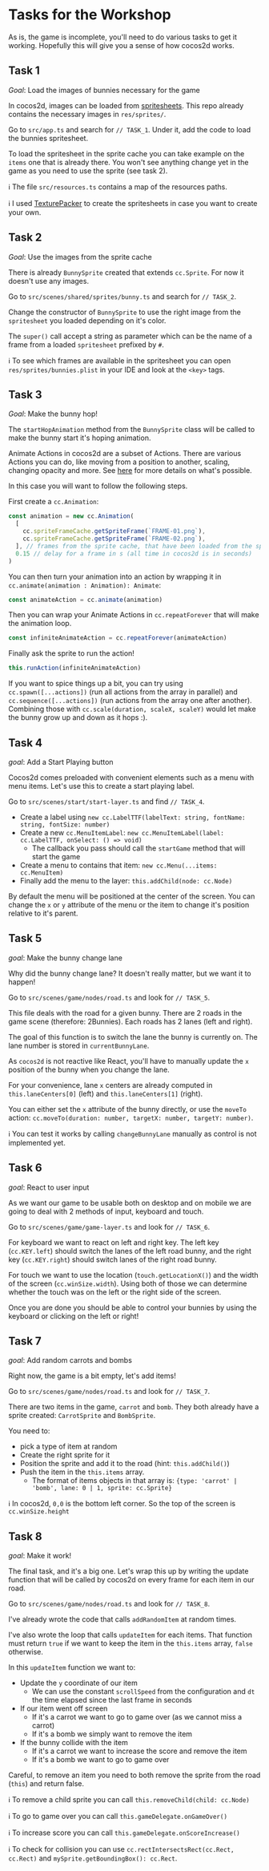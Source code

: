 # Tasks for the Workshop

As is, the game is incomplete, you'll need to do various tasks to get it working.
Hopefully this will give you a sense of how cocos2d works.

## Task 1

_Goal_: Load the images of bunnies necessary for the game

In cocos2d, images can be loaded from [spritesheets](https://docs.cocos2d-x.org/cocos2d-x/v3/en/sprites/spritesheets.html).
This repo already contains the necessary images in `res/sprites/`.

Go to `src/app.ts` and search for `// TASK_1`.
Under it, add the code to load the bunnies spritesheet.

To load the spritesheet in the sprite cache you can take example on the `items` one that is already there.
You won't see anything change yet in the game as you need to use the sprite (see task 2).

ℹ️ The file `src/resources.ts` contains a map of the resources paths.

ℹ️ I used [TexturePacker](https://www.codeandweb.com/texturepacker) to create the spritesheets in case you want to create your own.

## Task 2

_Goal_: Use the images from the sprite cache

There is already `BunnySprite` created that extends `cc.Sprite`.
For now it doesn't use any images.

Go to `src/scenes/shared/sprites/bunny.ts` and search for `// TASK_2`.

Change the constructor of `BunnySprite` to use the right image from the `spritesheet` you loaded depending on it's color.

The `super()` call accept a string as parameter which can be the name of a frame from a loaded `spritesheet` prefixed by `#`.

ℹ️ To see which frames are available in the spritesheet you can open `res/sprites/bunnies.plist` in your IDE and look at the `<key>` tags.

## Task 3

_Goal_: Make the bunny hop!

The `startHopAnimation` method from the `BunnySprite` class will be called to make the bunny start it's hoping animation.

Animate Actions in cocos2d are a subset of Actions.
There are various Actions you can do, like moving from a position to another, scaling, changing opacity and more.
See [here](https://docs.cocos2d-x.org/cocos2d-x/v3/en/actions/) for more details on what's possible.

In this case you will want to follow the following steps.

First create a `cc.Animation`:

```typescript
const animation = new cc.Animation(
  [
    cc.spriteFrameCache.getSpriteFrame(`FRAME-01.png`),
    cc.spriteFrameCache.getSpriteFrame(`FRAME-02.png`),
  ], // frames from the sprite cache, that have been loaded from the spritesheet
  0.15 // delay for a frame in s (all time in cocos2d is in seconds)
)
```

You can then turn your animation into an action by wrapping it in `cc.animate(animation : Animation): Animate`:

```typescript
const animateAction = cc.animate(animation)
```

Then you can wrap your Animate Actions in `cc.repeatForever` that will make the animation loop.

```typescript
const infiniteAnimateAction = cc.repeatForever(animateAction)
```

Finally ask the sprite to run the action!

```typescript
this.runAction(infiniteAnimateAction)
```

If you want to spice things up a bit, you can try using `cc.spawn([...actions])` (run all actions from the array in parallel) and `cc.sequence([...actions])` (run actions from the array one after another).
Combining those with `cc.scale(duration, scaleX, scaleY)` would let make the bunny grow up and down as it hops :).

## Task 4

_goal_: Add a Start Playing button

Cocos2d comes preloaded with convenient elements such as a menu with menu items.
Let's use this to create a start playing label.

Go to `src/scenes/start/start-layer.ts` and find `// TASK_4`.

- Create a label using `new cc.LabelTTF(labelText: string, fontName: string, fontSize: number)`
- Create a new `cc.MenuItemLabel`: `new cc.MenuItemLabel(label: cc.LabelTTF, onSelect: () => void)`
  - The callback you pass should call the `startGame` method that will start the game
- Create a menu to contains that item: `new cc.Menu(...items: cc.MenuItem)`
- Finally add the menu to the layer: `this.addChild(node: cc.Node)`

By default the menu will be positioned at the center of the screen.
You can change the `x` or `y` attribute of the menu or the item to change it's position relative to it's parent.

## Task 5

_goal_: Make the bunny change lane

Why did the bunny change lane?
It doesn't really matter, but we want it to happen!

Go to `src/scenes/game/nodes/road.ts` and look for `// TASK_5`.

This file deals with the road for a given bunny.
There are 2 roads in the game scene (therefore: 2Bunnies).
Each roads has 2 lanes (left and right).

The goal of this function is to switch the lane the bunny is currently on.
The lane number is stored in `currentBunnyLane`.

As `cocos2d` is not reactive like React, you'll have to manually update the `x` position of the bunny when you change the lane.

For your convenience, lane `x` centers are already computed in `this.laneCenters[0]` (left) and `this.laneCenters[1]` (right).

You can either set the `x` attribute of the bunny directly, or use the `moveTo` action: `cc.moveTo(duration: number, targetX: number, targetY: number)`.

ℹ️ You can test it works by calling `changeBunnyLane` manually as control is not implemented yet.

## Task 6

_goal_: React to user input

As we want our game to be usable both on desktop and on mobile we are going to deal with 2 methods of input, keyboard and touch.

Go to `src/scenes/game/game-layer.ts` and look for `// TASK_6`.

For keyboard we want to react on left and right key.
The left key (`cc.KEY.left`) should switch the lanes of the left road bunny, and the right key (`cc.KEY.right`) should switch lanes of the right road bunny.

For touch we want to use the location (`touch.getLocationX()`) and the width of the screen (`cc.winSize.width`).
Using both of those we can determine whether the touch was on the left or the right side of the screen.

Once you are done you should be able to control your bunnies by using the keyboard or clicking on the left or right!

## Task 7

_goal_: Add random carrots and bombs

Right now, the game is a bit empty, let's add items!

Go to `src/scenes/game/nodes/road.ts` and look for `// TASK_7`.

There are two items in the game, `carrot` and `bomb`.
They both already have a sprite created: `CarrotSprite` and `BombSprite`.

You need to:

- pick a type of item at random
- Create the right sprite for it
- Position the sprite and add it to the road (hint: `this.addChild()`)
- Push the item in the `this.items` array.
  - The format of items objects in that array is: `{type: 'carrot' | 'bomb', lane: 0 | 1, sprite: cc.Sprite}`

ℹ️ In cocos2d, `0,0` is the bottom left corner. So the top of the screen is `cc.winSize.height`

## Task 8

_goal_: Make it work!

The final task, and it's a big one.
Let's wrap this up by writing the update function that will be called by cocos2d on every frame for each item in our road.

Go to `src/scenes/game/nodes/road.ts` and look for `// TASK_8`.

I've already wrote the code that calls `addRandomItem` at random times.

I've also wrote the loop that calls `updateItem` for each items.
That function must return `true` if we want to keep the item in the `this.items` array, `false` otherwise.

In this `updateItem` function we want to:

- Update the `y` coordinate of our item
  - We can use the constant `scrollSpeed` from the configuration and `dt` the time elapsed since the last frame in seconds
- If our item went off screen
  - If it's a carrot we want to go to game over (as we cannot miss a carrot)
  - If it's a bomb we simply want to remove the item
- If the bunny collide with the item
  - If it's a carrot we want to increase the score and remove the item
  - If it's a bomb we want to go to game over

Careful, to remove an item you need to both remove the sprite from the road (`this`) and return false.

ℹ️ To remove a child sprite you can call `this.removeChild(child: cc.Node)`

ℹ️ To go to game over you can call `this.gameDelegate.onGameOver()`

ℹ️ To increase score you can call `this.gameDelegate.onScoreIncrease()`

ℹ️ To check for collision you can use `cc.rectIntersectsRect(cc.Rect, cc.Rect)` and `mySprite.getBoundingBox(): cc.Rect`.
